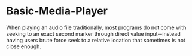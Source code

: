 # Basic-Media-Player
When playing an audio file traditionally, most programs do not come with seeking to an exact second marker through direct value input--instead having users brute force seek to a relative location that sometimes is not close enough.
